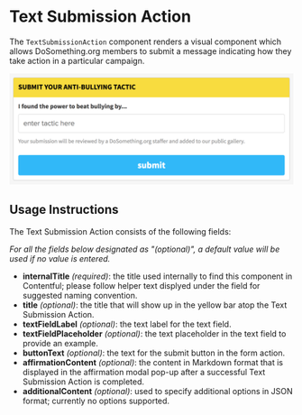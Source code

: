 # Text Submission Action

The `TextSubmissionAction` component renders a visual component which allows DoSomething.org members to submit a message indicating how they take action in a particular campaign.

![Text Submission Action](../_assets/text-submission-action-component.png)

## Usage Instructions

The Text Submission Action consists of the following fields:

_For all the fields below designated as "(optional)", a default value will be used if no value is entered._

* **internalTitle** _(required)_: the title used internally to find this component in Contentful; please follow helper text displyed under the field for suggested naming convention.
* **title** _(optional)_: the title that will show up in the yellow bar atop the Text Submission Action.
* **textFieldLabel** _(optional)_: the text label for the text field.
* **textFieldPlaceholder** _(optional)_: the text placeholder in the text field to provide an example.
* **buttonText** _(optional)_: the text for the submit button in the form action.
* **affirmationContent** _(optional)_: the content in Markdown format that is displayed in the affirmation modal pop-up after a successful Text Submission Action is completed.
* **additionalContent** _(optional)_: used to specify additional options in JSON format; currently no options supported.

